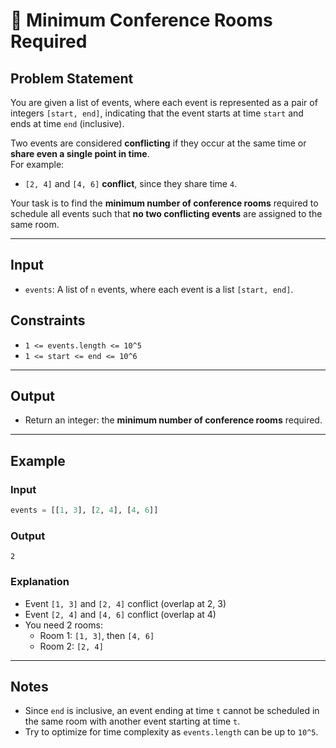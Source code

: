 
# 🏢 Minimum Conference Rooms Required

## Problem Statement

You are given a list of events, where each event is represented as a pair of integers `[start, end]`, indicating that the event starts at time `start` and ends at time `end` (inclusive).

Two events are considered **conflicting** if they occur at the same time or **share even a single point in time**.  
For example:
- `[2, 4]` and `[4, 6]` **conflict**, since they share time `4`.

Your task is to find the **minimum number of conference rooms** required to schedule all events such that **no two conflicting events** are assigned to the same room.

---

## Input

- `events`: A list of `n` events, where each event is a list `[start, end]`.

## Constraints

- `1 <= events.length <= 10^5`
- `1 <= start <= end <= 10^6`

---

## Output

- Return an integer: the **minimum number of conference rooms** required.

---

## Example

### Input
```python
events = [[1, 3], [2, 4], [4, 6]]
```

### Output
```
2
```

### Explanation

- Event `[1, 3]` and `[2, 4]` conflict (overlap at 2, 3)
- Event `[2, 4]` and `[4, 6]` conflict (overlap at 4)
- You need 2 rooms:  
  - Room 1: `[1, 3]`, then `[4, 6]`  
  - Room 2: `[2, 4]`

---

## Notes

- Since `end` is inclusive, an event ending at time `t` cannot be scheduled in the same room with another event starting at time `t`.
- Try to optimize for time complexity as `events.length` can be up to `10^5`.

